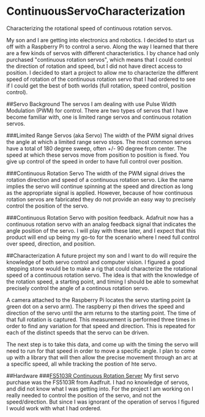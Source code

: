 # ContinuousServoCharacterization
Characterizing the rotational speed of continuous rotation servos.

My son and I are getting into electronics and robotics.  I decided to start us off with a Raspberry Pi to control a servo.  Along the way I learned that there are a few kinds of servos with different characteristics.  I by chance had only purchased "continuous rotation servos", which means that I could control the direction of rotation and speed, but I did not have direct access to position.  I decided to start a project to allow me to characterize the different speed of rotation of the continuous rotation servo that I had ordered to see if I could get the best of both worlds (full rotation, speed control, position control).

##Servo Background
The servos I am dealing with use Pulse Width Modulation (PWM) for control.  There are two types of servos that I have become familiar with, one is limited range servos and continuous rotation servos.

###Limited Range Servos (aka Servo)
The width of the PWM signal drives the angle at which a limited range servo stops.  The most common servos have a total of 180 degree sweep, often +/- 90 degree from center.  The speed at which these servos move from position to position is fixed.  You give up control of the speed in order to have full control over position.

###Continuous Rotation Servo
The width of the PWM signal drives the rotation direction and speed of a continuous rotation servo.  Like the name implies the servo will continue spinning at the speed and direction as long as the appropriate signal is applied.  However, because of how continuous rotation servos are fabricated they do not provide an easy way to precisely control the position of the servo.  

###Continuous Rotation Servo with position feedback.
Adafruit now has a continuous rotation servo with an analog feedback signal that indicates the angle position of the servo.  I will play with these later, and I expect that this product will end up being my go-to for the scenario where I need full control over speed, direction, and position.


##Characterization
A future project my son and I want to do will require the knowledge of both servo control and computer vision.  I figured a good stepping stone would be to make a rig that could characterize the rotational speed of a continuous rotation servo.  The idea is that with the knowledge of the rotation speed, a starting point, and timing I should be able to somewhat precisely control the angle of a continous rotation servo.

A camera attached to the Raspberry Pi locates the servo starting point (a green dot on a servo arm).  The raspberry pi then drives the speed and direction of the servo until the arm returns to the starting point.  The time of that full rotation is captured.  This measurement is performed three times in order to find any variation for that speed and direction.  This is repeated for each of the distinct speeds that the servo can be driven.

The next step is to take this data, and come up with the timing the servo will need to run for that speed in order to move a specific angle.  I plan to come up with a library that will then allow the precise movement through an arc at a specific speed, all while tracking the postion of hte servo.  

##Hardware
###[FS5103R Continuous Rotation Server](https://www.adafruit.com/product/154)
My first servo purchase was the FS5103R from Aadfruit.  I had no knowledge of servos, and did not know what I was getting into. For the project I am working on I really needed to control the position of the servo, and not the speed/direction.  But since I was ignorant of the operation of servos I figured I would work with what I had ordered.



